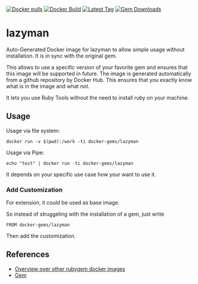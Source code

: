 [![Docker pulls](https://img.shields.io/docker/pulls/rubygem/lazyman.svg)](https://hub.docker.com/r/rubygem/lazyman/)
[![Docker Build](https://img.shields.io/docker/automated/rubygem/lazyman.svg)](https://hub.docker.com/r/rubygem/lazyman/)
[![Latest Tag](https://img.shields.io/github/tag/docker-rubygem/lazyman.svg)](https://hub.docker.com/r/rubygem/lazyman/)
[![Gem Downloads](https://img.shields.io/gem/dt/lazyman.svg)](https://rubygems.org/gems/lazyman/)
# lazyman

Auto-Generated Docker image for lazyman to allow simple usage without installation.
It is in sync with the original gem.

This allows to use a specific version of your favorite gem and ensures that this image will be supported in future.
The image is generated automatically from a github repository by Docker Hub.
This ensures that you exactly know what is in the image and what not.

It lets you use Ruby Tools without the need to install ruby on your machine.

## Usage

Usage via file system:

`docker run -v $(pwd):/work -ti docker-gems/lazyman`

Usage via Pipe:

`echo "test" | docker run -ti docker-gems/lazyman`

It depends on your specific use case how your want to use it.

### Add Customization

For extension, it could be used as base image.

So instead of struggeling with the installation of a gem, just write

`FROM docker-gems/lazyman`

Then add the customization.

## References

 - [Overview over other rubygem docker images](https://github.com/thinkbot/docker-rubygem)
 - [Gem](https://rubygems.org/gems/lazyman/)
